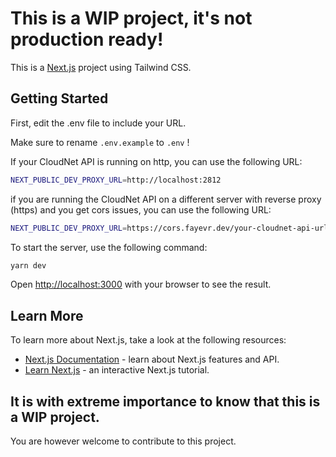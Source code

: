 # This is a WIP project, it's not production ready!

This is a [Next.js](https://nextjs.org/) project using Tailwind CSS.

## Getting Started

First, edit the .env file to include your URL.

Make sure to rename `.env.example` to `.env` !

If your CloudNet API is running on http, you can use the following URL:

```bash
NEXT_PUBLIC_DEV_PROXY_URL=http://localhost:2812
```

if you are running the CloudNet API on a different server with reverse proxy (https) and you get cors issues, you can use the following URL:

```bash
NEXT_PUBLIC_DEV_PROXY_URL=https://cors.fayevr.dev/your-cloudnet-api-url.com
```

To start the server, use the following command:

```bash
yarn dev
```

Open [http://localhost:3000](http://localhost:3000) with your browser to see the result.

## Learn More

To learn more about Next.js, take a look at the following resources:

- [Next.js Documentation](https://nextjs.org/docs) - learn about Next.js features and API.
- [Learn Next.js](https://nextjs.org/learn) - an interactive Next.js tutorial.

## It is with extreme importance to know that this is a WIP project.
You are however welcome to contribute to this project.
